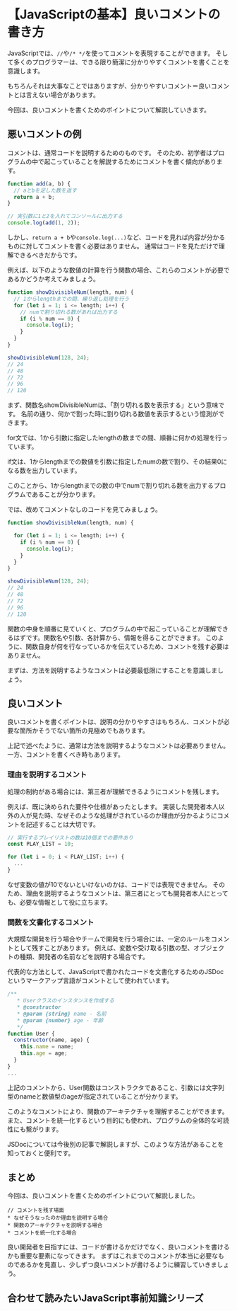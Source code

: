 # 【JavaScriptの基本】良いコメントの書き方

JavaScriptでは、```//```や```/* */```を使ってコメントを表現することができます。
そして多くのプログラマーは、できる限り簡潔に分かりやすくコメントを書くことを意識します。

もちろんそれは大事なことではありますが、分かりやすいコメント＝良いコメントとは言えない場合があります。

今回は、良いコメントを書くためのポイントについて解説していきます。

## 悪いコメントの例
コメントは、通常コードを説明するためのものです。
そのため、初学者はプログラムの中で起こっていることを解説するためにコメントを書く傾向があります。
```javascript
function add(a, b) {
  // aとbを足した数を返す
  return a + b;
}

// 実引数に1と2を入れてコンソールに出力する
console.log(add(1, 2));
```
しかし、```return a + b```や```console.log(...)```など、コードを見れば内容が分かるものに対してコメントを書く必要はありません。
通常はコードを見ただけで理解できるべきだからです。

例えば、以下のような数値の計算を行う関数の場合、これらのコメントが必要であるかどうか考えてみましょう。
```javascript
function showDivisibleNum(length, num) {
  // 1からlengthまでの間、繰り返し処理を行う
  for (let i = 1; i <= length; i++) {
    // numで割り切れる数があれば出力する
    if (i % num == 0) {
      console.log(i);
    }
  }
}

showDivisibleNum(128, 24);
// 24
// 48
// 72
// 96
// 120
```

まず、関数名showDivisibleNumは、「割り切れる数を表示する」という意味です。
名前の通り、何かで割った時に割り切れる数値を表示するという憶測ができます。

for文では、1から引数に指定したlengthの数までの間、順番に何かの処理を行っています。

if文は、1からlengthまでの数値を引数に指定したnumの数で割り、その結果0になる数を出力しています。

このことから、1からlengthまでの数の中でnumで割り切れる数を出力するプログラムであることが分かります。

では、改めてコメントなしのコードを見てみましょう。
```javascript
function showDivisibleNum(length, num) {

  for (let i = 1; i <= length; i++) {
    if (i % num == 0) {
      console.log(i);
    }
  }
}

showDivisibleNum(128, 24);
// 24
// 48
// 72
// 96
// 120
```

関数の中身を順番に見ていくと、プログラムの中で起こっていることが理解できるはずです。関数名や引数、各計算から、情報を得ることができます。
このように、関数自身が何を行なっているかを伝えているため、コメントを残す必要はありません。

まずは、方法を説明するようなコメントは必要最低限にすることを意識しましょう。

## 良いコメント
良いコメントを書くポイントは、説明の分かりやすさはもちろん、コメントが必要な箇所かそうでない箇所の見極めでもあります。

上記で述べたように、通常は方法を説明するようなコメントは必要ありません。
一方、コメントを書くべき時もあります。

### 理由を説明するコメント
処理の制約がある場合には、第三者が理解できるようにコメントを残します。

例えば、既に決められた要件や仕様があったとします。
実装した開発者本人以外の人が見た時、なぜそのような処理がされているのか理由が分かるようにコメントを記述することは大切です。

```javascript
// 実行するプレイリストの数は10個までの要件あり
const PLAY_LIST = 10;

for (let i = 0; i < PLAY_LIST; i++) {
  ...
}
```

なぜ変数の値が10でないといけないのかは、コードでは表現できません。
そのため、理由を説明するようなコメントは、第三者にとっても開発者本人にとっても、必要な情報として役に立ちます。

### 関数を文書化するコメント
大規模な開発を行う場合やチームで開発を行う場合には、一定のルールをコメントとして残すことがあります。
例えば、変数や受け取る引数の型、オブジェクトの種類、開発者の名前などを説明する場合です。

代表的な方法として、JavaScriptで書かれたコードを文書化するためのJSDocというマークアップ言語がコメントとして使われています。
```javascript
/**
   * Userクラスのインスタンスを作成する
   * @constructor
   * @param {string} name - 名前
   * @param {number} age - 年齢
   */
function User {
  constructor(name, age) {
    this.name = name;
    this.age = age;
  }
}
...
```
上記のコメントから、User関数はコンストラクタであること、引数には文字列型のnameと数値型のageが指定されていることが分かります。

このようなコメントにより、関数のアーキテクチャを理解することができます。
また、コメントを統一化するという目的にも使われ、プログラムの全体的な可読性にも繋がります。

JSDocについては今後別の記事で解説しますが、このような方法があることを知っておくと便利です。

## まとめ
今回は、良いコメントを書くためのポイントについて解説しました。

```plain
// コメントを残す場面
* なぜそうなったのか理由を説明する場合
* 関数のアーキテクチャを説明する場合
* コメントを統一化する場合
```

良い開発者を目指すには、コードが書けるかだけでなく、良いコメントを書けるかも重要な要素になってきます。
まずはこれまでのコメントが本当に必要なものであるかを見直し、少しずつ良いコメントが書けるように練習していきましょう。

## 合わせて読みたいJavaScript事前知識シリーズ